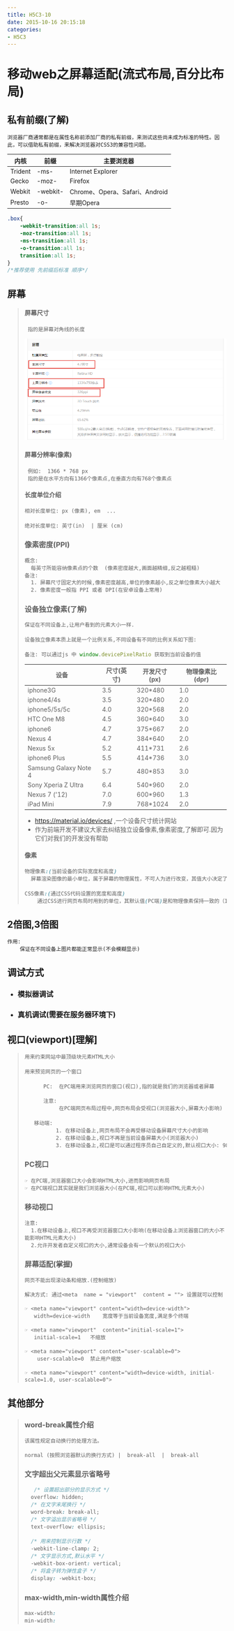 ```yaml
---
title: H5C3-10
date: 2015-10-16 20:15:18
categories: 
- H5C3
---
```


# 移动web之屏幕适配(流式布局,百分比布局)

## 私有前缀(了解)

```
浏览器厂商通常都是在属性名称前添加厂商的私有前缀，来测试这些尚未成为标准的特性。因此，可以借助私有前缀，来解决浏览器对CSS3的兼容性问题。
```

| 内核    | 前缀     | 主要浏览器                     |
| ------- | -------- | ------------------------------ |
| Trident | -ms-     | Internet Explorer              |
| Gecko   | -moz-    | Firefox                        |
| Webkit  | -webkit- | Chrome、Opera、Safari、Android |
| Presto  | -o-      | 早期Opera                      |

```css
.box{
    -webkit-transition:all 1s; 
    -moz-transition:all 1s; 
    -ms-transition:all 1s; 
    -o-transition:all 1s; 
    transition:all 1s; 
}
/*推荐使用 先前缀后标准 顺序*/
```

## 屏幕

> #### 屏幕尺寸
>
> ```
>  指的是屏幕对角线的长度
> ```
>
> ![](./H5C3-10/1537333253226.png)
>
> #### 屏幕分辨率(像素)
>
> ```
>  例如:  1366 * 768 px
>  指的是在水平方向有1366个像素点,在垂直方向有768个像素点
> ```
>
> #### 长度单位介绍
>
> ```txt
> 相对长度单位: px (像素), em  ...
> 
> 绝对长度单位: 英寸(in)  | 厘米 (cm)
> ```
>
> ### 像素密度(PPI)
>
> ```txt
> 概念:
> 	每英寸所能容纳像素点的个数  (像素密度越大,画面越精细,反之越粗糙)
> 备注:
> 	1. 屏幕尺寸固定大的时候,像素密度越高,单位的像素越小,反之单位像素大小越大
> 	2. 像素密度一般指 PPI 或者 DPI(在安卓设备上常用)
> ```
>
> ### 设备独立像素(了解)
>
> ```js
> 保证在不同设备上,让用户看到的元素大小一样.
> 
> 设备独立像素本质上就是一个比例关系,不同设备有不同的比例关系如下图:
> 
> 备注: 可以通过js 中 window.devicePixelRatio 获取到当前设备的值
> ```
>
> | 设备                  | 尺寸(英寸) | 开发尺寸(px) | 物理像素比(dpr) |
> | --------------------- | ---------- | ------------ | --------------- |
> | iphone3G              | 3.5        | 320*480      | 1.0             |
> | iphone4/4s            | 3.5        | 320*480      | 2.0             |
> | iphone5/5s/5c         | 4.0        | 320*568      | 2.0             |
> | HTC One M8            | 4.5        | 360*640      | 3.0             |
> | iphone6               | 4.7        | 375*667      | 2.0             |
> | Nexus 4               | 4.7        | 384*640      | 2.0             |
> | Nexus 5x              | 5.2        | 411*731      | 2.6             |
> | iphone6 Plus          | 5.5        | 414*736      | 3.0             |
> | Samsung Galaxy Note 4 | 5.7        | 480*853      | 3.0             |
> | Sony Xperia Z Ultra   | 6.4        | 540*960      | 2.0             |
> | Nexus 7 ('12)         | 7.0        | 600*960      | 1.3             |
> | iPad Mini             | 7.9        | 768*1024     | 2.0             |
>
> - https://material.io/devices/ ,一个设备尺寸统计网站
> - 作为前端开发不建议大家去纠结独立设备像素,像素密度,了解即可.因为它们对我们的开发没有帮助
>
> #### 像素
>
> ```css
> 物理像素:(当前设备的实际宽度和高度)
> 	屏幕渲染图像的最小单位，属于屏幕的物理属性，不可人为进行改变，其值大小决定了屏幕渲染图像的品质，我们以上所讨论的都指的是物理像素。
> 	
> CSS像素:(通过CSS代码设置的宽度和高度)
>     通过CSS进行网页布局时用到的单位，其默认值(PC端)是和物理像素保持一致的（1个单位的CSS像素等于1个单位的物理像素），但是我们可通缩放来改变其大小。
> ```

## 2倍图,3倍图

```html
作用:
	保证在不同设备上图片都能正常显示(不会模糊显示)
```

## 调试方式

- ### 模拟器调试

- ### 真机调试(需要在服务器环境下)  

## 视口(viewport)[理解]

> ```html
> 用来约束网站中最顶级块元素HTML大小
> 
> 用来预览网页的一个窗口
> 
> 		PC:  在PC端用来浏览网页的窗口(视口),指的就是我们的浏览器或者屏幕
> 
> 		注意:
> 			 在PC端网页布局过程中,网页布局会受视口(浏览器大小,屏幕大小影响)
> 
> 	 移动端:  
> 			1. 在移动设备上,网页布局不会再受移动设备屏幕尺寸大小的影响
> 			2. 在移动设备上,视口不再是当前设备屏幕大小(浏览器大小)
> 			3. 在移动设备上,视口是可以通过程序员自己自定义的,默认视口大小: 980px , 1024px
> ```
>
> ### PC视口
>
> ```
> ☞ 在PC端,浏览器窗口大小会影响HTML大小,进而影响网页布局
> ☞ 在PC端视口其实就是我们浏览器大小(在PC端,视口可以影响HTML元素大小)
> ```
>
> ### 移动视口
>
> ```
> 注意: 
> 	1.在移动设备上,视口不再受浏览器窗口大小影响(在移动设备上浏览器窗口的大小不能影响HTML元素大小)
> 	2.允许开发者自定义视口的大小,通常设备会有一个默认的视口大小
> ```
>
> ### 屏幕适配(掌握)
>
> ```
> 网页不能出现滚动条和缩放.(控制缩放)
> 
> 解决方式: 通过<meta  name = "viewport"  content = ""> 设置就可以控制
> 
> ☞ <meta name="viewport" content="width=device-width">  
>    width=device-width    宽度等于当前设备宽度,满足多个终端
>    
> ☞ <meta name="viewport"  content="initial-scale=1">	
>    initial-scale=1   不缩放
>    
> ☞ <meta name="viewport" content="user-scalable=0">
>     user-scalable=0  禁止用户缩放
>     
> ☞ <meta name="viewport" content="width=device-width, initial-scale=1.0, user-scalable=0">
> ```

## 其他部分

> ### word-break属性介绍
>
> ```
> 该属性规定自动换行的处理方法。
> 
> normal (按照浏览器默认的换行方式) |  break-all  |  break-all
> ```
>
> ### 文字超出父元素显示省略号
>
> ```css
>    /* 设置超出部分的显示方式 */
> 	overflow: hidden;
> 	/* 在文字末尾换行 */
> 	word-break: break-all;
> 	/* 文字溢出显示省略号 */
> 	text-overflow: ellipsis;
> 
> 	/* 用来控制显示行数 */
> 	-webkit-line-clamp: 2;
> 	/* 文字显示方式,默认水平 */
> 	-webkit-box-orient: vertical;
> 	/* 将盒子转为弹性盒子 */
> 	display: -webkit-box;
> ```
>
> ### max-width,min-width属性介绍
>
> ```css
> max-width: 
> min-width:
> ```

